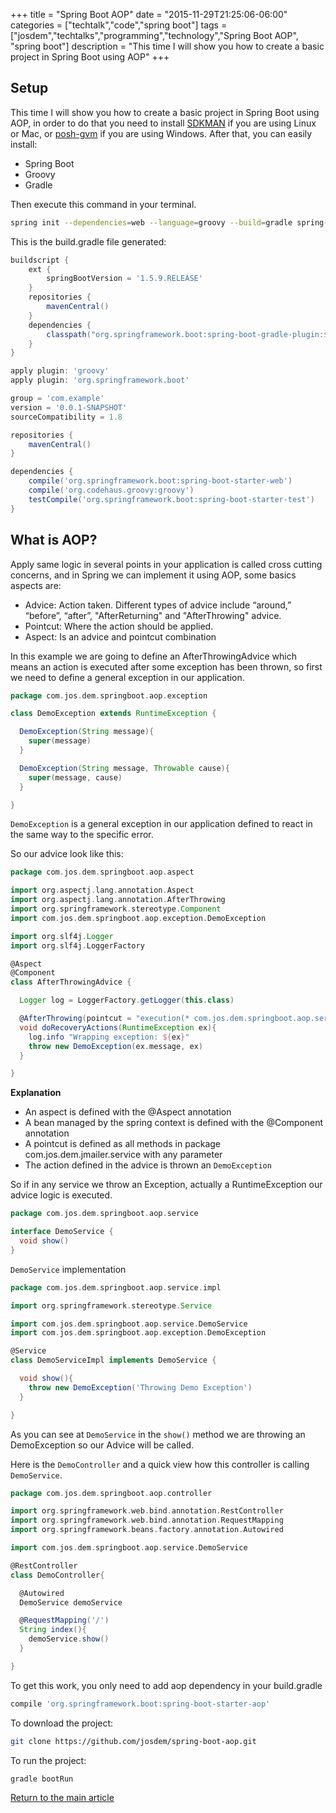 +++
title = "Spring Boot AOP"
date = "2015-11-29T21:25:06-06:00"
categories = ["techtalk","code","spring boot"]
tags = ["josdem","techtalks","programming","technology","Spring Boot AOP", "spring boot"]
description = "This time I will show you how to create a basic project in Spring Boot using AOP"
+++

## Setup
This time I will show you how to create a basic project in Spring Boot using AOP, in order to do that you need to install [SDKMAN](http://sdkman.io/) if you are using Linux or Mac, or [posh-gvm](https://github.com/flofreud/posh-gvm) if you are using Windows. After that, you can easily install:

* Spring Boot
* Groovy
* Gradle

Then execute this command in your terminal.

```bash
spring init --dependencies=web --language=groovy --build=gradle spring-boot-aop
```

This is the build.gradle file generated:

```groovy
buildscript {
	ext {
		springBootVersion = '1.5.9.RELEASE'
	}
	repositories {
		mavenCentral()
	}
	dependencies {
		classpath("org.springframework.boot:spring-boot-gradle-plugin:${springBootVersion}")
	}
}

apply plugin: 'groovy'
apply plugin: 'org.springframework.boot'

group = 'com.example'
version = '0.0.1-SNAPSHOT'
sourceCompatibility = 1.8

repositories {
	mavenCentral()
}

dependencies {
	compile('org.springframework.boot:spring-boot-starter-web')
	compile('org.codehaus.groovy:groovy')
	testCompile('org.springframework.boot:spring-boot-starter-test')
}
```

## What is AOP?

Apply same logic in several points in your application is called cross cutting concerns, and in Spring we can implement it using AOP, some basics aspects are:

* Advice: Action taken. Different types of advice include “around,” “before”, “after”, "AfterReturning" and "AfterThrowing" advice.
* Pointcut: Where the action should be applied.
* Aspect: Is an advice and pointcut combination

In this example we are going to define an AfterThrowingAdvice which means an action is executed after some exception has been thrown, so first we need to define a general exception in our application.

```groovy
package com.jos.dem.springboot.aop.exception

class DemoException extends RuntimeException {

  DemoException(String message){
    super(message)
  }

  DemoException(String message, Throwable cause){
    super(message, cause)
  }

}
```

`DemoException` is a general exception in our application defined to react in the same way to the specific error.

So our advice look like this:

```groovy
package com.jos.dem.springboot.aop.aspect

import org.aspectj.lang.annotation.Aspect
import org.aspectj.lang.annotation.AfterThrowing
import org.springframework.stereotype.Component
import com.jos.dem.springboot.aop.exception.DemoException

import org.slf4j.Logger
import org.slf4j.LoggerFactory

@Aspect
@Component
class AfterThrowingAdvice {

  Logger log = LoggerFactory.getLogger(this.class)

  @AfterThrowing(pointcut = "execution(* com.jos.dem.springboot.aop.service..**.*(..))", throwing = "ex")
  void doRecoveryActions(RuntimeException ex){
    log.info "Wrapping exception: ${ex}"
    throw new DemoException(ex.message, ex)
  }

}
```

**Explanation**

* An aspect is defined with the @Aspect annotation
* A bean managed by the spring context is defined with the @Component annotation
* A pointcut is defined as all methods in package com.jos.dem.jmailer.service with any parameter
* The action defined in the advice is thrown an `DemoException`

So if in any service we throw an Exception, actually a RuntimeException our advice logic is executed.


```groovy
package com.jos.dem.springboot.aop.service

interface DemoService {
  void show()
}

```

`DemoService` implementation

```groovy
package com.jos.dem.springboot.aop.service.impl

import org.springframework.stereotype.Service

import com.jos.dem.springboot.aop.service.DemoService
import com.jos.dem.springboot.aop.exception.DemoException

@Service
class DemoServiceImpl implements DemoService {

  void show(){
    throw new DemoException('Throwing Demo Exception')
  }

}
```

As you can see at `DemoService` in the `show()` method we are throwing an DemoException so our Advice will be called.

Here is the `DemoController` and a quick view how this controller is calling `DemoService`.

```groovy
package com.jos.dem.springboot.aop.controller

import org.springframework.web.bind.annotation.RestController
import org.springframework.web.bind.annotation.RequestMapping
import org.springframework.beans.factory.annotation.Autowired

import com.jos.dem.springboot.aop.service.DemoService

@RestController
class DemoController{

  @Autowired
  DemoService demoService

  @RequestMapping('/')
  String index(){
    demoService.show()
  }

}
```

To get this work, you only need to add aop dependency in your build.gradle

```bash
compile 'org.springframework.boot:spring-boot-starter-aop'
```

To download the project:

```bash
git clone https://github.com/josdem/spring-boot-aop.git
```

To run the project:

```bash
gradle bootRun
```

[Return to the main article](/techtalk/spring#Spring_Boot)
